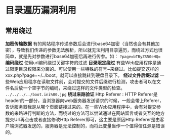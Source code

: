 # 目录遍历漏洞利用
## 常用绕过
**加密传输数据**
有的网站程序传递参数后会进行base64加密（当然也会有其他加密），导致我们传递的参数无法解析，所以就无法利用目录遍历，而绕过方式也很简单，就是先对参数进行base64加密后再进行传参。如：
`?page=bTByZS50eHQ=`
**编码绕过**
使用url编码绕过关键字符的过滤
**目录限定绕过**
有些Web应用程序是通过限定目录权限来分离的。可以使用一些特殊的符号~来绕过。比如提交这样的xxx.php?page=~/../boot。就可以直接跳转到硬盘目录下。
**绕过文件后缀过滤**
一些Web应用程序在读取文件前，会对提交的文件后缀进行检测，攻击者可以在文件名后放一个空字节的编码，来绕过这样的文件类型的检查。
`../../../../boot.ini%00.jpg`
**绕过来路验证**
Http Referer : HTTP Referer是header的一部分，当浏览器向web服务器发送请求的时候，一般会带上Referer，告诉服务器我是从哪个页面链接过来的。在一些Web应用程序中，会有对提交参数的来路进行判断的方法，而绕过的方法可以尝试通过在网站留言或者交互的地方提交Url再点击或者直接修改Http Referer即可，这主要是原因Http Referer是由客户端浏览器发送的，服务器是无法控制的，而将此变量当作一个值得信任源是错误的。
